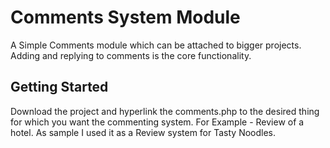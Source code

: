 # Comments System Module

A Simple Comments module which can be attached to bigger projects. Adding and replying to comments is the core functionality.

## Getting Started

Download the project and hyperlink the comments.php to the desired thing for which you want the commenting system. For Example - Review of a hotel. As sample I used it as a Review system for Tasty Noodles.



